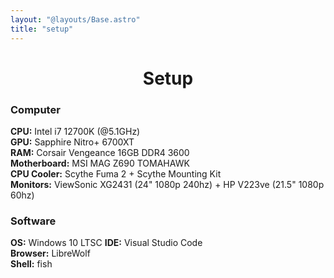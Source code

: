 ```yaml
---
layout: "@layouts/Base.astro"
title: "setup"
---
```

<h1 style="text-align: center">Setup</h1>

### Computer
**CPU:** Intel i7 12700K (@5.1GHz)  
**GPU:** Sapphire Nitro+ 6700XT  
**RAM:** Corsair Vengeance 16GB DDR4 3600  
**Motherboard:** MSI MAG Z690 TOMAHAWK  
**CPU Cooler:** Scythe Fuma 2 + Scythe Mounting Kit  
**Monitors:** ViewSonic XG2431 (24" 1080p 240hz) + HP V223ve (21.5" 1080p 60hz)  

### Software
**OS:** Windows 10 LTSC
**IDE:** Visual Studio Code  
**Browser:** LibreWolf  
**Shell:** fish
